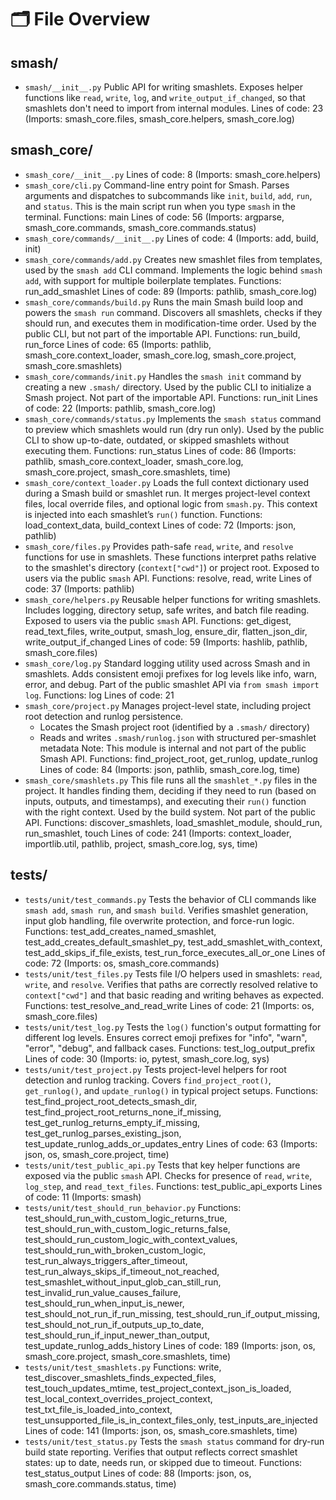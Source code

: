 # 🗂 File Overview

## smash/
- `smash/__init__.py`
    Public API for writing smashlets.
    Exposes helper functions like `read`, `write`, `log`, and `write_output_if_changed`,
    so that smashlets don't need to import from internal modules.
     Lines of code: 23
     (Imports: smash_core.files, smash_core.helpers, smash_core.log)

## smash_core/
- `smash_core/__init__.py`
     Lines of code: 8
     (Imports: smash_core.helpers)
- `smash_core/cli.py`
    Command-line entry point for Smash.
    Parses arguments and dispatches to subcommands like `init`, `build`, `add`, `run`, and `status`.
    This is the main script run when you type `smash` in the terminal.
     Functions: main
     Lines of code: 56
     (Imports: argparse, smash_core.commands, smash_core.commands.status)
- `smash_core/commands/__init__.py`
     Lines of code: 4
     (Imports: add, build, init)
- `smash_core/commands/add.py`
    Creates new smashlet files from templates, used by the `smash add` CLI command.
    Implements the logic behind `smash add`, with support for multiple boilerplate templates.
     Functions: run_add_smashlet
     Lines of code: 89
     (Imports: pathlib, smash_core.log)
- `smash_core/commands/build.py`
    Runs the main Smash build loop and powers the `smash run` command.
    Discovers all smashlets, checks if they should run, and executes them in modification-time order.
    Used by the public CLI, but not part of the importable API.
     Functions: run_build, run_force
     Lines of code: 65
     (Imports: pathlib, smash_core.context_loader, smash_core.log, smash_core.project, smash_core.smashlets)
- `smash_core/commands/init.py`
    Handles the `smash init` command by creating a new `.smash/` directory.
    Used by the public CLI to initialize a Smash project. Not part of the importable API.
     Functions: run_init
     Lines of code: 22
     (Imports: pathlib, smash_core.log)
- `smash_core/commands/status.py`
    Implements the `smash status` command to preview which smashlets would run (dry run only).
    Used by the public CLI to show up-to-date, outdated, or skipped smashlets without executing them.
     Functions: run_status
     Lines of code: 86
     (Imports: pathlib, smash_core.context_loader, smash_core.log, smash_core.project, smash_core.smashlets, time)
- `smash_core/context_loader.py`
    Loads the full context dictionary used during a Smash build or smashlet run.
    It merges project-level context files, local override files, and optional logic from `smash.py`.
    This context is injected into each smashlet’s `run()` function.
     Functions: load_context_data, build_context
     Lines of code: 72
     (Imports: json, pathlib)
- `smash_core/files.py`
    Provides path-safe `read`, `write`, and `resolve` functions for use in smashlets.
    These functions interpret paths relative to the smashlet's directory (`context["cwd"]`) or project root.
    Exposed to users via the public `smash` API.
     Functions: resolve, read, write
     Lines of code: 37
     (Imports: pathlib)
- `smash_core/helpers.py`
    Reusable helper functions for writing smashlets.
    Includes logging, directory setup, safe writes, and batch file reading.
    Exposed to users via the public `smash` API.
     Functions: get_digest, read_text_files, write_output, smash_log, ensure_dir, flatten_json_dir, write_output_if_changed
     Lines of code: 59
     (Imports: hashlib, pathlib, smash_core.files)
- `smash_core/log.py`
    Standard logging utility used across Smash and in smashlets.
    Adds consistent emoji prefixes for log levels like info, warn, error, and debug.
    Part of the public smashlet API via `from smash import log`.
     Functions: log
     Lines of code: 21
- `smash_core/project.py`
    Manages project-level state, including project root detection and runlog persistence.
    - Locates the Smash project root (identified by a `.smash/` directory)
    - Reads and writes `.smash/runlog.json` with structured per-smashlet metadata
    Note: This module is internal and not part of the public Smash API.
     Functions: find_project_root, get_runlog, update_runlog
     Lines of code: 84
     (Imports: json, pathlib, smash_core.log, time)
- `smash_core/smashlets.py`
    This file runs all the `smashlet_*.py` files in the project.
    It handles finding them, deciding if they need to run (based on inputs, outputs, and timestamps),
    and executing their `run()` function with the right context.
    Used by the build system. Not part of the public API.
     Functions: discover_smashlets, load_smashlet_module, should_run, run_smashlet, touch
     Lines of code: 241
     (Imports: context_loader, importlib.util, pathlib, project, smash_core.log, sys, time)

## tests/
- `tests/unit/test_commands.py`
    Tests the behavior of CLI commands like `smash add`, `smash run`, and `smash build`.
    Verifies smashlet generation, input glob handling, file overwrite protection, and force-run logic.
     Functions: test_add_creates_named_smashlet, test_add_creates_default_smashlet_py, test_add_smashlet_with_context, test_add_skips_if_file_exists, test_run_force_executes_all_or_one
     Lines of code: 72
     (Imports: os, smash_core.commands)
- `tests/unit/test_files.py`
    Tests file I/O helpers used in smashlets: `read`, `write`, and `resolve`.
    Verifies that paths are correctly resolved relative to `context["cwd"]`
    and that basic reading and writing behaves as expected.
     Functions: test_resolve_and_read_write
     Lines of code: 21
     (Imports: os, smash_core.files)
- `tests/unit/test_log.py`
    Tests the `log()` function's output formatting for different log levels.
    Ensures correct emoji prefixes for "info", "warn", "error", "debug", and fallback cases.
     Functions: test_log_output_prefix
     Lines of code: 30
     (Imports: io, pytest, smash_core.log, sys)
- `tests/unit/test_project.py`
    Tests project-level helpers for root detection and runlog tracking.
    Covers `find_project_root()`, `get_runlog()`, and `update_runlog()` in typical project setups.
     Functions: test_find_project_root_detects_smash_dir, test_find_project_root_returns_none_if_missing, test_get_runlog_returns_empty_if_missing, test_get_runlog_parses_existing_json, test_update_runlog_adds_or_updates_entry
     Lines of code: 63
     (Imports: json, os, smash_core.project, time)
- `tests/unit/test_public_api.py`
    Tests that key helper functions are exposed via the public `smash` API.
    Checks for presence of `read`, `write`, `log_step`, and `read_text_files`.
     Functions: test_public_api_exports
     Lines of code: 11
     (Imports: smash)
- `tests/unit/test_should_run_behavior.py`
     Functions: test_should_run_with_custom_logic_returns_true, test_should_run_with_custom_logic_returns_false, test_should_run_custom_logic_with_context_values, test_should_run_with_broken_custom_logic, test_run_always_triggers_after_timeout, test_run_always_skips_if_timeout_not_reached, test_smashlet_without_input_glob_can_still_run, test_invalid_run_value_causes_failure, test_should_run_when_input_is_newer, test_should_not_run_if_run_missing, test_should_run_if_output_missing, test_should_not_run_if_outputs_up_to_date, test_should_run_if_input_newer_than_output, test_update_runlog_adds_history
     Lines of code: 189
     (Imports: json, os, smash_core.project, smash_core.smashlets, time)
- `tests/unit/test_smashlets.py`
     Functions: write, test_discover_smashlets_finds_expected_files, test_touch_updates_mtime, test_project_context_json_is_loaded, test_local_context_overrides_project_context, test_txt_file_is_loaded_into_context, test_unsupported_file_is_in_context_files_only, test_inputs_are_injected
     Lines of code: 141
     (Imports: json, os, smash_core.smashlets, time)
- `tests/unit/test_status.py`
    Tests the `smash status` command for dry-run build state reporting.
    Verifies that output reflects correct smashlet states: up to date, needs run, or skipped due to timeout.
     Functions: test_status_output
     Lines of code: 88
     (Imports: json, os, smash_core.commands.status, time)

